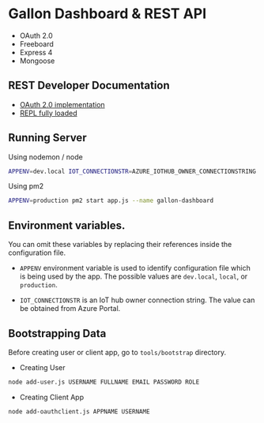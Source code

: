 
# Gallon Dashboard & REST API

* OAuth 2.0
* Freeboard
* Express 4
* Mongoose

## REST Developer Documentation

* [OAuth 2.0 implementation](docs/oauth2.md)
* [REPL fully loaded](docs/repl.md)

## Running Server

Using nodemon / node
```sh
APPENV=dev.local IOT_CONNECTIONSTR=AZURE_IOTHUB_OWNER_CONNECTIONSTRING nodemon app.js
```

Using pm2
```sh
APPENV=production pm2 start app.js --name gallon-dashboard
```

## Environment variables.

You can omit these variables by replacing their references inside the configuration file.

* `APPENV` environment variable is used to identify configuration file which is being used by the app. The possible values are `dev.local`, `local`, or `production`.

* `IOT_CONNECTIONSTR` is an IoT hub owner connection string. The value can be obtained from Azure Portal.

## Bootstrapping Data

Before creating user or client app, go to `tools/bootstrap` directory.

* Creating User
```sh
node add-user.js USERNAME FULLNAME EMAIL PASSWORD ROLE
```

* Creating Client App
```
node add-oauthclient.js APPNAME USERNAME
```
